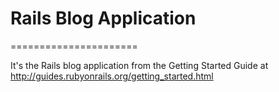 # Rails Blog Application
  ======================

It's the Rails blog application from the Getting Started Guide at http://guides.rubyonrails.org/getting_started.html
